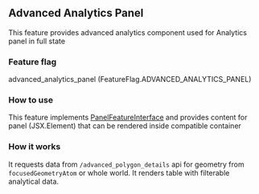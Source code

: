 ## Advanced Analytics Panel

This feature provides advanced analytics component used for Analytics panel in full state

### Feature flag

advanced_analytics_panel (FeatureFlag.ADVANCED_ANALYTICS_PANEL)

### How to use

This feature implements [PanelFeatureInterface](/src/types/featuresTypes.ts) and provides content for panel (JSX.Element) that can be rendered inside compatible container

### How it works

It requests data from `/advanced_polygon_details` api for geometry from `focusedGeometryAtom` or whole world.
It renders table with filterable analytical data.
